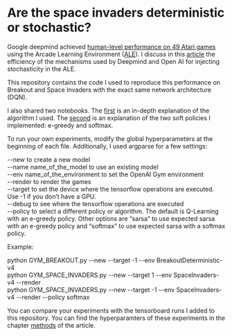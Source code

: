 # Are the space invaders deterministic or stochastic?

Google deepmind achieved [human-level performance on 49 Atari games](https://www.nature.com/articles/nature14236) using the Arcade Learning Environment ([ALE](https://arxiv.org/abs/1207.4708)). I discuss in this [article](https://medium.com/@nicolasmaquaire/are-the-space-invaders-deterministic-or-stochastic-595a30becae2) the efficiency of the mechanisms used by Deepmind and Open AI for injecting stochasticity in the ALE.<br>

This repository contains the code I used to reproduce this performance on Breakout and Space Invaders with the exact same network architecture (DQN).<br>

I also shared two notebooks. The [first](https://github.com/NicMaq/Reinforcement-Learning/blob/master/Breakout_explained.ipynb) is an in-depth explanation of the algorithm I used. The [second](https://github.com/NicMaq/Reinforcement-Learning/blob/master/e_greedy_and_softmax_explained.ipynb) is an explanation of the two soft policies I implemented: e-greedy and softmax. <br>

To run your own experiments, modify the global hyperparameters at the beginning of each file. Additionally, I used argparse for a few settings: <br>

--new to create a new model <br>
--name name_of_the_model to use an existing model<br>
--env name_of_the_environment to set the OpenAI Gym environment<br>
--render to render the games<br>
--target to set the device where the tensorflow operations are executed. Use -1 if you don’t have a GPU.<br>
--debug to see where the tensorflow operations are executed<br>
--policy to select a different policy or algorithm. The default is Q-Learning with an e-greedy policy. Other options are “sarsa” to use expected sarsa with an e-greedy policy and “softmax” to use expected sarsa with a softmax policy.<br>

Example: <br>

python GYM_BREAKOUT.py --new --target -1 --env BreakoutDeterministic-v4<br>
python GYM_SPACE_INVADERS.py --new --target 1 --env SpaceInvaders-v4 --render<br>
python GYM_SPACE_INVADERS.py --new --target -1 --env SpaceInvaders-v4 --render --policy softmax<br>

You can compare your experiments with the tensorboard runs I added to this repository. You can find the hyperparamters of these experiments in the chapter [methods](https://docs.google.com/document/d/e/2PACX-1vQVP3qsMYCQrchrfmr2zznL_lFt-bHGgbolr40VxdMKab3k3ksDapX7b_XqjZXmnXuZTVOhqR_QJy_n/pub) of the article.
